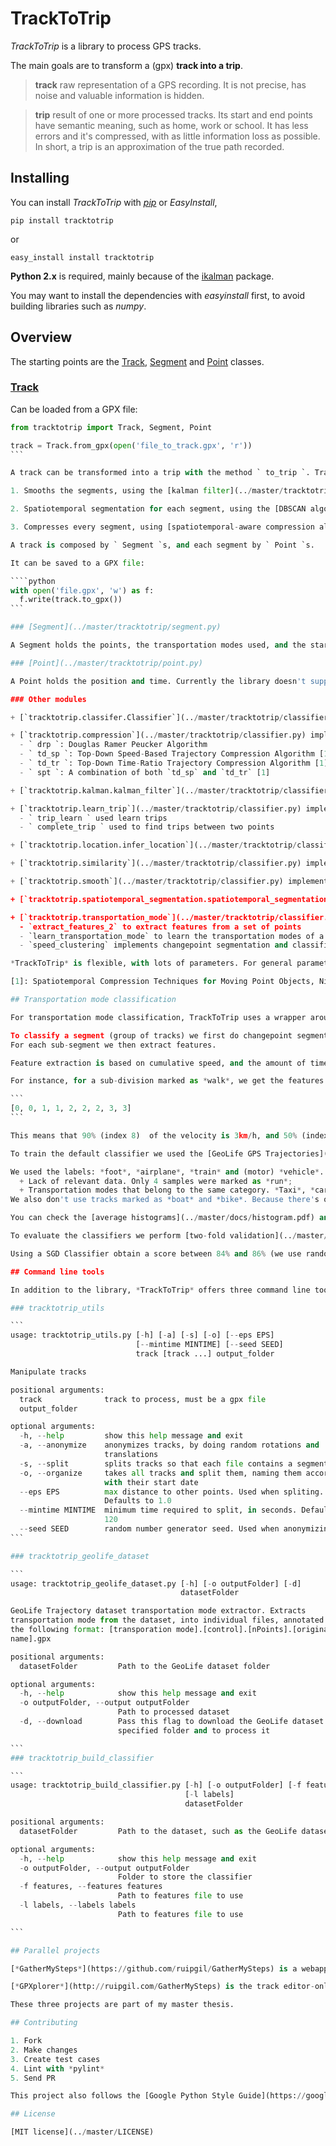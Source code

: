 # TrackToTrip
*TrackToTrip* is a library to process GPS tracks.

The main goals are to transform a (gpx) **track into a trip**.

> **track**
> raw representation of a GPS recording. It is not precise, has noise and valuable information is hidden.


> **trip**
> result of one or more processed tracks. Its start and end points have semantic meaning, such as home, work or school. It has less errors and it's compressed, with as little information loss as possible. In short, a trip is an approximation of the true path recorded.

## Installing

You can install *TrackToTrip* with *[pip](https://pypi.python.org/pypi/tracktotrip)* or *EasyInstall*,

```
pip install tracktotrip
```

or

```
easy_install install tracktotrip
```

**Python 2.x** is required, mainly because of the [ikalman](https://github.com/ruipgil/ikalman) package.

You may want to install the dependencies with *easyinstall* first, to avoid building libraries such as *numpy*.

## Overview

The starting points are the [Track](../master/tracktotrip/track.py), [Segment](../master/tracktotrip/segment.py) and [Point](../master/tracktotrip/point.py) classes.

### [Track](../master/tracktotrip/track.py)

Can be loaded from a GPX file:

````python
from tracktotrip import Track, Segment, Point

track = Track.from_gpx(open('file_to_track.gpx', 'r'))
```

A track can be transformed into a trip with the method ` to_trip `. Transforming a track into a trip executes the following steps:

1. Smooths the segments, using the [kalman filter](../master/tracktotrip/smooth.py)

2. Spatiotemporal segmentation for each segment, using the [DBSCAN algorithm](../master/tracktotrip/spatiotemporal_segmentation.py) to find spatiotemporal clusters

3. Compresses every segment, using [spatiotemporal-aware compression algorithm](../master/tracktotrip/compression.py)

A track is composed by ` Segment `s, and each segment by ` Point `s.

It can be saved to a GPX file:

````python
with open('file.gpx', 'w') as f:
  f.write(track.to_gpx())
```

### [Segment](../master/tracktotrip/segment.py)

A Segment holds the points, the transportation modes used, and the start and end semantic locations.

### [Point](../master/tracktotrip/point.py)

A Point holds the position and time. Currently the library doesn't support elevation.

### Other modules

+ [`tracktotrip.classifer.Classifier`](../master/tracktotrip/classifier.py) provides a wrapper around the [sklearn](http://scikit-learn.org/) classifiers.

+ [`tracktotrip.compression`](../master/tracktotrip/classifier.py) implements path compression algorithm, such as:
  - ` drp `: Douglas Ramer Peucker Algorithm
  - ` td_sp `: Top-Down Speed-Based Trajectory Compression Algorithm [1]
  - ` td_tr `: Top-Down Time-Ratio Trajectory Compression Algorithm [1]
  - ` spt `: A combination of both `td_sp` and `td_tr` [1]

+ [`tracktotrip.kalman.kalman_filter`](../master/tracktotrip/classifier.py) executes the kalman filter in a list of point

+ [`tracktotrip.learn_trip`](../master/tracktotrip/classifier.py) implements
  - ` trip_learn ` used learn trips
  - ` complete_trip ` used to find trips between two points

+ [`tracktotrip.location.infer_location`](../master/tracktotrip/classifier.py) uses known locations, and web APIs such as Google's and Foursquare's.

+ [`tracktotrip.similarity`](../master/tracktotrip/classifier.py) implements function to find similarity between two ` Segment `s

+ [`tracktotrip.smooth`](../master/tracktotrip/classifier.py) implements functions mitigate kalman's lack of precision in the first predictions

+ [`tracktotrip.spatiotemporal_segmentation.spatiotemporal_segmentation`](../master/tracktotrip/classifier.py) uses the DBSCAN algorithm to perform spatiotemporal segmentation

+ [`tracktotrip.transportation_mode`](../master/tracktotrip/classifier.py) implements transportation learning and prediction functions, such as:
  - `extract_features_2` to extract features from a set of points
  - `learn_transportation_mode` to learn the transportation modes of a track
  - `speed_clustering` implements changepoint segmentation and classifies sub-segments between changepoints

*TrackToTrip* is flexible, with lots of parameters. For general parameters, refer to [` processmysteps.default_config `](https://github.com/ruipgil/ProcessMySteps/blob/master/processmysteps/default_config.py)

[1]: Spatiotemporal Compression Techniques for Moving Point Objects, Nirvana Meratnia and Rolf A. de By, 2004, in Advances in Database Technology - EDBT 2004: 9th International Conference on Extending Database Technology, Heraklion, Crete, Greece, March 14-18, 2004

## Transportation mode classification

For transportation mode classification, TrackToTrip uses a wrapper around sklearn's classifiers. We consider two different classifiers: the [Stochastic Gradient Descent Classifier](http://scikit-learn.org/stable/modules/generated/sklearn.linear_model.SGDClassifier.html#sklearn.linear_model.SGDClassifier), and [CART Decision Tree Classifier](http://scikit-learn.org/stable/modules/generated/sklearn.tree.DecisionTreeClassifier.html#sklearn.tree.DecisionTreeClassifier), both implemented by [sklearn](http://scikit-learn.org/).

To classify a segment (group of tracks) we first do changepoint segmentation, which sub-divides a segment into points where there was a change in mean the absolute velocity difference.
For each sub-segment we then extract features.

Feature extraction is based on cumulative speed, and the amount of time spent at them. We create a histogram, where the bins the velocity (rounded) and the bin values are the percentage of time spent at a certain velocity (bin 10 is 10km/h). Then we create a cumulative histogram, and extract the velocities where the cumulative value surpasses 10, 20 to 90% of the time.

For instance, for a sub-division marked as *walk*, we get the features:

```
[0, 0, 1, 1, 2, 2, 2, 3, 3]
```

This means that 90% (index 8)  of the velocity is 3km/h, and 50% (index 4) of the sub-division was spent below 2km/h.

To train the default classifier we used the [GeoLife GPS Trajectories](https://www.microsoft.com/en-us/download/details.aspx?id=52367) dataset. We provide command line scripts to download the dataset and transform it to GPX.

We used the labels: *foot*, *airplane*, *train* and (motor) *vehicle*. The foot label includes data marked as *run* and *walk*. The train label is composed of data marked as *train* and *subway*. And the *vehicle* label is the combination of *taxi*, *bus*, *motorcycle* and *car* samples. We compressed the possible labels because of two factors:
  + Lack of relevant data. Only 4 samples were marked as *run*;
  + Transportation modes that belong to the same category. *Taxi*, *car* and *bus* are similar transportation modes, with a similar feature set.
We also don't use tracks marked as *boat* and *bike*. Because there's only seven *boat* samples, and because *bike* features are reduce the quality of classification and is rarely used by us.

You can check the [average histograms](../master/docs/histogram.pdf) and [cumulative average histograms](../master/docs/cum_histograms.pdf) for the GeoLife dataset.

To evaluate the classifiers we perform [two-fold validation](../master/scripts/two_fold_validation.py) with a 50% split of the data.

Using a SGD Classifier obtain a score between 84% and 86% (we use random permutation during training). Using a decision tree we obtain a score of 83%. [The ` classification_validation.txt ` file offers more details](../master/docs/classification_validation.txt'). Using *bike* data the scores is lowered to ~70%.

## Command line tools

In addition to the library, *TrackToTrip* offers three command line tools outside of the library to manipulate GPS tracks and to generate classifier.

### tracktotrip_utils

```
usage: tracktotrip_utils.py [-h] [-a] [-s] [-o] [--eps EPS]
                            [--mintime MINTIME] [--seed SEED]
                            track [track ...] output_folder

Manipulate tracks

positional arguments:
  track              track to process, must be a gpx file
  output_folder

optional arguments:
  -h, --help         show this help message and exit
  -a, --anonymize    anonymizes tracks, by doing random rotations and
                     translations
  -s, --split        splits tracks so that each file contains a segment
  -o, --organize     takes all tracks and split them, naming them according
                     with their start date
  --eps EPS          max distance to other points. Used when spliting.
                     Defaults to 1.0
  --mintime MINTIME  minimum time required to split, in seconds. Defaults to
                     120
  --seed SEED        random number generator seed. Used when anonymizing
```

### tracktotrip_geolife_dataset

```
usage: tracktotrip_geolife_dataset.py [-h] [-o outputFolder] [-d]
                                      datasetFolder

GeoLife Trajectory dataset transportation mode extractor. Extracts
transportation mode from the dataset, into individual files, annotated with
the following format: [transporation mode].[control].[nPoints].[original file
name].gpx

positional arguments:
  datasetFolder         Path to the GeoLife dataset folder

optional arguments:
  -h, --help            show this help message and exit
  -o outputFolder, --output outputFolder
                        Path to processed dataset
  -d, --download        Pass this flag to download the GeoLife dataset to the
                        specified folder and to process it

```
### tracktotrip_build_classifier

```
usage: tracktotrip_build_classifier.py [-h] [-o outputFolder] [-f features]
                                       [-l labels]
                                       datasetFolder

positional arguments:
  datasetFolder         Path to the dataset, such as the GeoLife dataset

optional arguments:
  -h, --help            show this help message and exit
  -o outputFolder, --output outputFolder
                        Folder to store the classifier
  -f features, --features features
                        Path to features file to use
  -l labels, --labels labels
                        Path to features file to use

```

## Parallel projects

[*GatherMySteps*](https://github.com/ruipgil/GatherMySteps) is a webapp, that doubles as a track editor and semantic annotator. It is supported by [*ProcessMySteps*](https://github.com/ruipgil/ProcessMySteps), a python backend application that uses *TrackToTrip*.

[*GPXplorer*](http://ruipgil.com/GatherMySteps) is the track editor-only fork of [*GatherMySteps*](https://github.com/ruipgil/GatherMySteps)

These three projects are part of my master thesis.

## Contributing

1. Fork
2. Make changes
3. Create test cases
4. Lint with *pylint*
5. Send PR

This project also follows the [Google Python Style Guide](https://google.github.io/styleguide/pyguide.html).

## License

[MIT license](../master/LICENSE)
